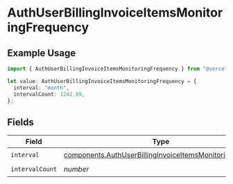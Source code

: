 # AuthUserBillingInvoiceItemsMonitoringFrequency

## Example Usage

```typescript
import { AuthUserBillingInvoiceItemsMonitoringFrequency } from "@vercel/sdk/models/components/authuser.js";

let value: AuthUserBillingInvoiceItemsMonitoringFrequency = {
  interval: "month",
  intervalCount: 1242.89,
};
```

## Fields

| Field                                                                                                                                | Type                                                                                                                                 | Required                                                                                                                             | Description                                                                                                                          |
| ------------------------------------------------------------------------------------------------------------------------------------ | ------------------------------------------------------------------------------------------------------------------------------------ | ------------------------------------------------------------------------------------------------------------------------------------ | ------------------------------------------------------------------------------------------------------------------------------------ |
| `interval`                                                                                                                           | [components.AuthUserBillingInvoiceItemsMonitoringInterval](../../models/components/authuserbillinginvoiceitemsmonitoringinterval.md) | :heavy_check_mark:                                                                                                                   | N/A                                                                                                                                  |
| `intervalCount`                                                                                                                      | *number*                                                                                                                             | :heavy_check_mark:                                                                                                                   | N/A                                                                                                                                  |